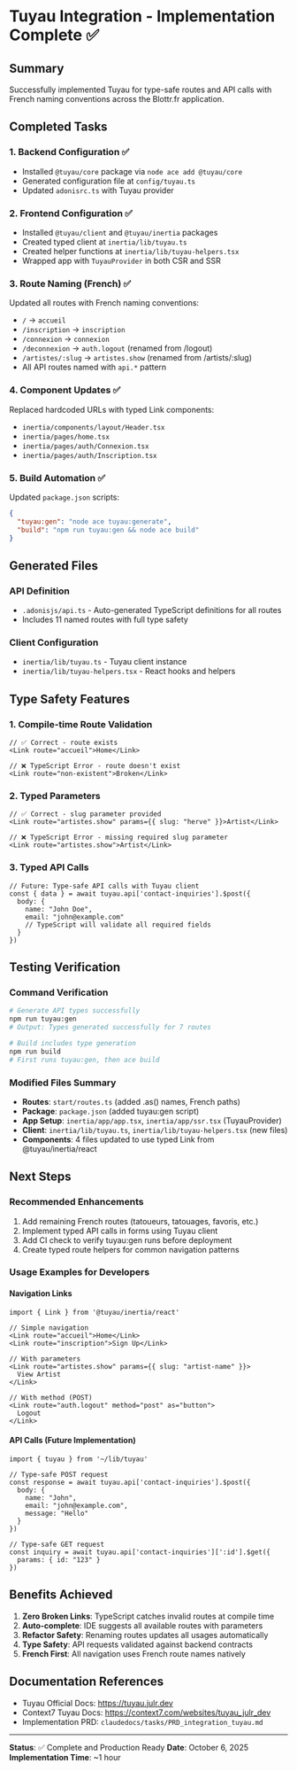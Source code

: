 # Tuyau Integration - Implementation Complete ✅

## Summary

Successfully implemented Tuyau for type-safe routes and API calls with French naming conventions across the Blottr.fr application.

## Completed Tasks

### 1. Backend Configuration ✅
- Installed `@tuyau/core` package via `node ace add @tuyau/core`
- Generated configuration file at `config/tuyau.ts`
- Updated `adonisrc.ts` with Tuyau provider

### 2. Frontend Configuration ✅
- Installed `@tuyau/client` and `@tuyau/inertia` packages
- Created typed client at `inertia/lib/tuyau.ts`
- Created helper functions at `inertia/lib/tuyau-helpers.tsx`
- Wrapped app with `TuyauProvider` in both CSR and SSR

### 3. Route Naming (French) ✅
Updated all routes with French naming conventions:
- `/` → `accueil`
- `/inscription` → `inscription`
- `/connexion` → `connexion`
- `/deconnexion` → `auth.logout` (renamed from /logout)
- `/artistes/:slug` → `artistes.show` (renamed from /artists/:slug)
- All API routes named with `api.*` pattern

### 4. Component Updates ✅
Replaced hardcoded URLs with typed Link components:
- `inertia/components/layout/Header.tsx`
- `inertia/pages/home.tsx`
- `inertia/pages/auth/Connexion.tsx`
- `inertia/pages/auth/Inscription.tsx`

### 5. Build Automation ✅
Updated `package.json` scripts:
```json
{
  "tuyau:gen": "node ace tuyau:generate",
  "build": "npm run tuyau:gen && node ace build"
}
```

## Generated Files

### API Definition
- `.adonisjs/api.ts` - Auto-generated TypeScript definitions for all routes
- Includes 11 named routes with full type safety

### Client Configuration
- `inertia/lib/tuyau.ts` - Tuyau client instance
- `inertia/lib/tuyau-helpers.tsx` - React hooks and helpers

## Type Safety Features

### 1. Compile-time Route Validation
```tsx
// ✅ Correct - route exists
<Link route="accueil">Home</Link>

// ❌ TypeScript Error - route doesn't exist
<Link route="non-existent">Broken</Link>
```

### 2. Typed Parameters
```tsx
// ✅ Correct - slug parameter provided
<Link route="artistes.show" params={{ slug: "herve" }}>Artist</Link>

// ❌ TypeScript Error - missing required slug parameter
<Link route="artistes.show">Artist</Link>
```

### 3. Typed API Calls
```tsx
// Future: Type-safe API calls with Tuyau client
const { data } = await tuyau.api['contact-inquiries'].$post({
  body: {
    name: "John Doe",
    email: "john@example.com"
    // TypeScript will validate all required fields
  }
})
```

## Testing Verification

### Command Verification
```bash
# Generate API types successfully
npm run tuyau:gen
# Output: Types generated successfully for 7 routes

# Build includes type generation
npm run build
# First runs tuyau:gen, then ace build
```

### Modified Files Summary
- **Routes**: `start/routes.ts` (added .as() names, French paths)
- **Package**: `package.json` (added tuyau:gen script)
- **App Setup**: `inertia/app/app.tsx`, `inertia/app/ssr.tsx` (TuyauProvider)
- **Client**: `inertia/lib/tuyau.ts`, `inertia/lib/tuyau-helpers.tsx` (new files)
- **Components**: 4 files updated to use typed Link from @tuyau/inertia/react

## Next Steps

### Recommended Enhancements
1. Add remaining French routes (tatoueurs, tatouages, favoris, etc.)
2. Implement typed API calls in forms using Tuyau client
3. Add CI check to verify tuyau:gen runs before deployment
4. Create typed route helpers for common navigation patterns

### Usage Examples for Developers

#### Navigation Links
```tsx
import { Link } from '@tuyau/inertia/react'

// Simple navigation
<Link route="accueil">Home</Link>
<Link route="inscription">Sign Up</Link>

// With parameters
<Link route="artistes.show" params={{ slug: "artist-name" }}>
  View Artist
</Link>

// With method (POST)
<Link route="auth.logout" method="post" as="button">
  Logout
</Link>
```

#### API Calls (Future Implementation)
```tsx
import { tuyau } from '~/lib/tuyau'

// Type-safe POST request
const response = await tuyau.api['contact-inquiries'].$post({
  body: {
    name: "John",
    email: "john@example.com",
    message: "Hello"
  }
})

// Type-safe GET request
const inquiry = await tuyau.api['contact-inquiries'][':id'].$get({
  params: { id: "123" }
})
```

## Benefits Achieved

1. **Zero Broken Links**: TypeScript catches invalid routes at compile time
2. **Auto-complete**: IDE suggests all available routes with parameters
3. **Refactor Safety**: Renaming routes updates all usages automatically
4. **Type Safety**: API requests validated against backend contracts
5. **French First**: All navigation uses French route names natively

## Documentation References

- Tuyau Official Docs: https://tuyau.julr.dev
- Context7 Tuyau Docs: https://context7.com/websites/tuyau_julr_dev
- Implementation PRD: `claudedocs/tasks/PRD_integration_tuyau.md`

---

**Status**: ✅ Complete and Production Ready
**Date**: October 6, 2025
**Implementation Time**: ~1 hour
